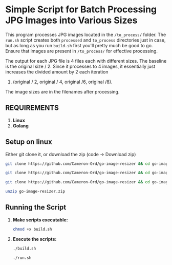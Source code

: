 
# Simple Script for Batch Processing JPG Images into Various Sizes
This program processes JPG images located in the `/to_process/` folder. The `run.sh` script creates both `processed` and `to_process` directories just in case, but as long as you run `build.sh` first you'll pretty much be good to go. Ensure that images are present in `/to_process/` for effective processing.

The output for each JPG file is 4 files each with different sizes. The baseline is the original size / 2. Since it processes to 4 images, it essentially just increases the divided amount by 2 each iteration 

1. (original / 2, original / 4, original /6, original /8). 

The image sizes are in the filenames after processing.


## REQUIREMENTS
1. **Linux**
2. **Golang**

## Setup on linux
Either git clone it, or download the zip (code -> Download zip)
```bash
git clone https://github.com/Cameron-Ord/go-image-resizer && cd go-image-resizer
```
```bash
git clone https://github.com/Cameron-Ord/go-image-resizer && cd go-image-resizer/main && chmod +x build.sh
```
```bash
git clone https://github.com/Cameron-Ord/go-image-resizer && cd go-image-resizer/main && chmod +x build.sh && ./build.sh
```

```bash
unzip go-image-resizer.zip
```

## Running the Script

1. **Make scripts executable:**
   ```bash
   chmod +x build.sh
   ```

2. **Execute the scripts:**
   ```bash
   ./build.sh
   ```
   ```bash
   ./run.sh
   ```


